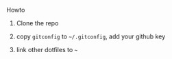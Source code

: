 
Howto

1. Clone the repo

2. copy `gitconfig` to `~/.gitconfig`, add your github key

3. link other dotfiles to `~`

